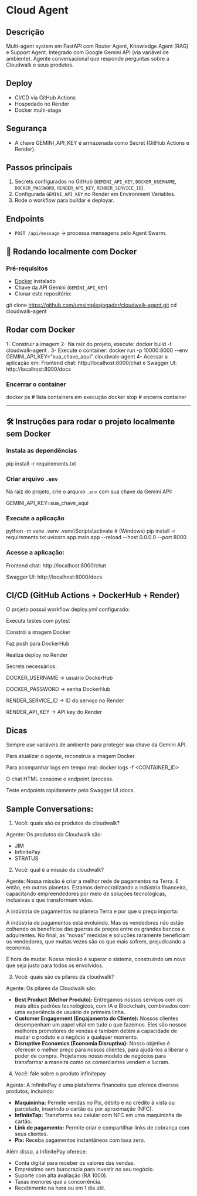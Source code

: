 # Cloud Agent

## Descrição
Multi-agent system em FastAPI com Router Agent, Knowledge Agent (RAG) e Support Agent.
Integrado com Google Gemini API (via variável de ambiente).
Agente conversacional que responde perguntas sobre a Cloudwalk e seus produtos.

## Deploy
- CI/CD via GitHub Actions
- Hospedado no Render
- Docker multi-stage

## Segurança
- A chave GEMINI_API_KEY é armazenada como Secret (GitHub Actions e Render).

## Passos principais
1. Secrets configurados no GitHub (`GEMINI_API_KEY`, `DOCKER_USERNAME`, `DOCKER_PASSWORD`, `RENDER_API_KEY`, `RENDER_SERVICE_ID`).
2. Configurada `GEMINI_API_KEY` no Render em Environment Variables.
3. Rode o workflow para buildar e deployar.

## Endpoints
- `POST /api/message` -> processa mensagens pelo Agent Swarm.



## 🚀 Rodando localmente com Docker

###  Pré-requisitos

- [Docker](https://docs.docker.com/get-docker/) instalado
- Chave da API Gemini (`GEMINI_API_KEY`)
- Clonar este repositório:


git clone https://github.com/umsimplesjogador/cloudwalk-agent.git
cd cloudwalk-agent

## Rodar com Docker

1- Construir a imagem
2- Na raiz do projeto, execute: docker build -t cloudwalk-agent .
3- Execute o container: docker run -p 10000:8000 --env GEMINI_API_KEY="sua_chave_aqui" cloudwalk-agent
4- Acessar a aplicação em: Frontend chat: http://localhost:8000/chat e Swagger UI: http://localhost:8000/docs


### Encerrar o container

docker ps          # lista containers em execução
docker stop <ID>   # encerra container


---

## 🛠 Instruções para rodar o projeto localmente sem Docker

### Instala as dependências

pip install -r requirements.txt


### Criar arquivo `.env`

Na raiz do projeto, crie o arquivo `.env` com sua chave da Gemini API:

GEMINI_API_KEY=sua_chave_aqui


### Execute a aplicação

python -m venv .venv
.venv\Scripts\activate  # (Windows)
pip install -r requirements.txt
uvicorn app.main:app --reload --host 0.0.0.0 --port 8000


### Acesse a aplicação:

Frontend chat: http://localhost:8000/chat

Swagger UI: http://localhost:8000/docs


## CI/CD (GitHub Actions + DockerHub + Render)


O projeto possui workflow deploy.yml configurado:

Executa testes com pytest

Constrói a imagem Docker

Faz push para DockerHub

Realiza deploy no Render

Secrets necessários:

DOCKER_USERNAME → usuário DockerHub

DOCKER_PASSWORD → senha DockerHub

RENDER_SERVICE_ID → ID do serviço no Render

RENDER_API_KEY → API key do Render


## Dicas

Sempre use variáveis de ambiente para proteger sua chave da Gemini API.

Para atualizar o agente, reconstrua a imagem Docker.

Para acompanhar logs em tempo real: docker logs -f <CONTAINER_ID>

O chat HTML consome o endpoint /process.

Teste endpoints rapidamente pelo Swagger UI /docs.





## Sample Conversations:

1) Você: quais são os produtos da cloudwalk?

Agente:
Os produtos da Cloudwalk são:

* JIM
* InfinitePay
* STRATUS



2) Você: qual é a missão da cloudwalk?

Agente:
Nossa missão é criar a melhor rede de pagamentos na Terra. E então, em outros planetas. Estamos democratizando a indústria financeira, capacitando empreendedores por meio de soluções tecnológicas, inclusivas e que transformam vidas.

A indústria de pagamentos no planeta Terra e por que o preço importa:

A indústria de pagamentos está evoluindo. Mas os vendedores não estão colhendo os benefícios das guerras de preços entre os grandes bancos e adquirentes. No final, as "novas" medidas e soluções raramente beneficiam os vendedores, que muitas vezes são os que mais sofrem, prejudicando a economia.

É hora de mudar. Nossa missão é superar o sistema, construindo um novo que seja justo para todos os envolvidos.



3) Você: quais são os pilares da cloudwalk?

Agente:
Os pilares da Cloudwalk são:

* **Best Product (Melhor Produto):** Entregamos nossos serviços com os mais altos padrões tecnológicos, com IA e Blockchain, combinados com uma experiência de usuário de primeira linha.
* **Customer Engagement (Engajamento do Cliente):** Nossos clientes desempenham um papel vital em tudo o que fazemos. Eles são nossos melhores promotores de vendas e também detêm a capacidade de mudar o produto e o negócio a qualquer momento.
* **Disruptive Economics (Economia Disruptiva):** Nosso objetivo é oferecer o melhor preço para nossos clientes, para ajudá-los a liberar o poder de compra. Projetamos nosso modelo de negócios para transformar a maneira como os comerciantes vendem e lucram.



4) Você: fale sobre o produto infinitepay

Agente:
A InfinitePay é uma plataforma financeira que oferece diversos produtos, incluindo:

* **Maquininha:** Permite vendas no Pix, débito e no crédito à vista ou parcelado, inserindo o cartão ou por aproximação (NFC).
* **InfiniteTap:** Transforma seu celular com NFC em uma maquininha de cartão.
* **Link de pagamento:** Permite criar e compartilhar links de cobrança com seus clientes.
* **Pix:** Receba pagamentos instantâneos com taxa zero.

Além disso, a InfinitePay oferece:

* Conta digital para receber os valores das vendas.
* Empréstimo sem burocracia para investir no seu negócio.
* Suporte com alta avaliação (RA 1000).
* Taxas menores que a concorrência.
* Recebimento na hora ou em 1 dia útil.
